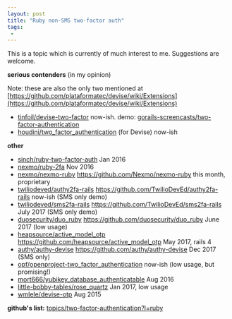 ```yaml
---
layout: post
title: "Ruby non-SMS two-factor auth"
tags:
 -
---
```



This is a topic which is currently of much interest to me. Suggestions are welcome.

**serious contenders** (in my opinion)

Note: these are also the only two mentioned at [https://github.com/plataformatec/devise/wiki/Extensions](https://github.com/plataformatec/devise/wiki/Extensions)

* [tinfoil/devise-two-factor](https://github.com/tinfoil/devise-two-factor) now-ish. demo: [gorails-screencasts/two-factor-authentication](https://github.com/gorails-screencasts/two-factor-authentication)
* [houdini/two_factor_authentication](https://github.com/Houdini/two_factor_authentication) (for Devise) now-ish

**other**

* [sinch/ruby-two-factor-auth](https://github.com/sinch/ruby-two-factor-auth) Jan 2016
* [nexmo/ruby-2fa](https://github.com/Nexmo/ruby-2fa) Nov 2016
* [nexmo/nexmo-ruby](https://github.com/Nexmo/nexmo-ruby) https://github.com/Nexmo/nexmo-ruby this month, proprietary
* [twiliodeved/authy2fa-rails](https://github.com/TwilioDevEd/authy2fa-rails) https://github.com/TwilioDevEd/authy2fa-rails now-ish (SMS only demo)
* [twiliodeved/sms2fa-rails](https://github.com/TwilioDevEd/sms2fa-rails) https://github.com/TwilioDevEd/sms2fa-rails July 2017 (SMS only demo)
* [duosecurity/duo_ruby](https://github.com/duosecurity/duo_ruby) https://github.com/duosecurity/duo_ruby June 2017 (low usage)
* [heapsource/active_model_otp](https://github.com/heapsource/active_model_otp) https://github.com/heapsource/active_model_otp May 2017, rails 4
* [authy/authy-devise](https://github.com/authy/authy-devise) https://github.com/authy/authy-devise Dec 2017 (SMS only)
* [opf/openproject-two_factor_authentication](https://github.com/opf/openproject-two_factor_authentication) now-ish (low usage, but promising!)
* [mort666/yubikey_database_authenticatable](https://github.com/mort666/yubikey_database_authenticatable) Aug 2016
* [little-bobby-tables/rose_quartz](https://github.com/little-bobby-tables/rose_quartz) Jan 2017, low usage
* [wmlele/devise-otp](https://github.com/wmlele/devise-otp) Aug 2015

**github's list:**
[topics/two-factor-authentication?l=ruby](https://github.com/topics/two-factor-authentication?l=ruby)
